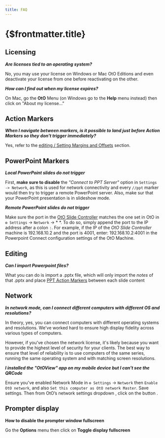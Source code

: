 ```yaml
---
title: FAQ
---
```


# {$frontmatter.title}

## Licensing

***Are licenses tied to an operating system?*** 

No, you may use your license on Windows or Mac OtO Editions and even deactivate your license from one before reactivating on the other.

***How can I find out when my license expires?*** 

On Mac, go the **OtO** Menu (on Windows go to the **Help** menu instead) then click on "About my license..."  

## Action Markers

***When I navigate between markers, is it possible to land just before Action Markers so they don't trigger immediately?***

Yes, refer to the [editing / Setting Margins and Offsets](/docs/oto-basics/editing#setting-margins-and-offsets) section.

## PowerPoint Markers

***Local PowerPoint slides do not trigger*** 

First, **make sure to disable** the *"Connect to PPT Server"* option in `Settings -> Network`, as this is used for network connectivity and every `//ppt` marker would then try to trigger a remote PowerPoint server.
Also, make sur that your PowerPoint presentation is in slideshow mode.

***Remote PowerPoint slides do not trigger*** 

Make sure the port in the [OtO Slide Controller](/docs/markers/powerpoint-setup#controlloing-powerpoint-from-network) matches the one set in OtO in `⚙ Settings` → `Network` → *  *. To do so, simply append the port to the IP address after a colon `:`.
For example, if the IP of the *OtO Slide Controller* machine is 192.168.10.2 and the port is 4001, enter: 192.168.10.2:4001 in the Powerpoint Connect configuration settings of the OtO Machine.

## Editing

***Can I import Powerpoint files?***

What you can do is import a .pptx file, which will only import the *notes* of that .pptx and place [PPT Action Markers](/docs/markers/action-markers#action-marker-features) between each slide content

## Network

***In network mode, can I connect different computers with different OS and resolutions?***

In theory, yes, you can connect computers with different operating systems and resolutions. We've worked hard to ensure high display fidelity across various types of computers.

However, if you've chosen the network license, it's likely because you want to provide the highest level of security for your clients. The best way to ensure that level of reliability is to use computers of the same series, running the same operating system and with matching screen resolutions.

***I installed the "OtOView" app on my mobile device but I can't see the QRCode***

Ensure you've enabled Network Mode in `⚙ Settings` → `Network` then `Enable OtO network`, and also `Set this computer as OtO network Master`.
Save settings.
Then from OtO’s network settings dropdown <Icon d="network" stroke="none" fill="#ef4444"/>, click on the button <TextIcon icon="qrCode" text="QRCODE" />.

## Prompter display

**How to disable the prompter window fullscreen**

Go the **Options** menu then click on **Toggle display fullscreen**